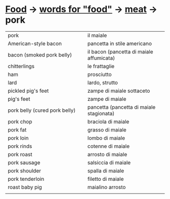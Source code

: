 # [Food](food.html) -> [words for "food"](food-words.html) -> [meat](food-meat.html) -> pork 

<table>
<tr>
<td width="50%">pork</td>
<td>il maiale</td>
</tr>
<tr>
<td width="50%">American-style bacon</td>
<td>pancetta in stile americano</td>
</tr>
<tr>
<td width="50%">bacon (smoked pork belly)</td>
<td>il bacon (pancetta di maiale affumicata)</td>
</tr>
<tr>
<td width="50%">chitterlings</td>
<td>le frattaglie</td>
</tr>
<tr>
<td width="50%">ham</td>
<td>prosciutto</td>
</tr>
<tr>
<td width="50%">lard</td>
<td>lardo, strutto</td>
</tr>
<tr>
<td width="50%">pickled pig's feet</td>
<td>zampe di maiale sottaceto</td>
</tr>
<tr>
<td width="50%">pig's feet</td>
<td>zampe di maiale</td>
</tr>
<tr>
<td width="50%">pork belly (cured pork belly)</td>
<td>pancetta (pancetta di maiale stagionata)</td>
</tr>
<tr>
<td width="50%">pork chop</td>
<td>braciola di maiale</td>
</tr>
<tr>
<td width="50%">pork fat</td>
<td>grasso di maiale</td>
</tr>
<tr>
<td width="50%">pork loin</td>
<td>lombo di maiale</td>
</tr>
<tr>
<td width="50%">pork rinds</td>
<td>cotenne di maiale</td>
</tr>
<tr>
<td width="50%">pork roast</td>
<td>arrosto di maiale</td>
</tr>
<tr>
<td width="50%">pork sausage</td>
<td>salsiccia di maiale</td>
</tr>
<tr>
<td width="50%">pork shoulder</td>
<td>spalla di maiale</td>
</tr>
<tr>
<td width="50%">pork tenderloin</td>
<td>filetto di maiale</td>
</tr>
<tr>
<td width="50%">roast baby pig</td>
<td>maialino arrosto</td>
</tr>
<tr>
<td width="50%"></td>
<td></td>
</tr>
</table>
